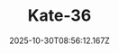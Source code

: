 ---
title: "Kate-36"
description: ""
image: "/uploads/photos/1761814572154-Kate-36.webp"
display: "/uploads/photos/1761814572154-Kate-36-display.webp"
thumbnail: "/uploads/photos/1761814572154-Kate-36-thumb.webp"
width: 4912
height: 7360
featured: true
date: 2025-10-30T08:56:12.167Z
order: 3
---